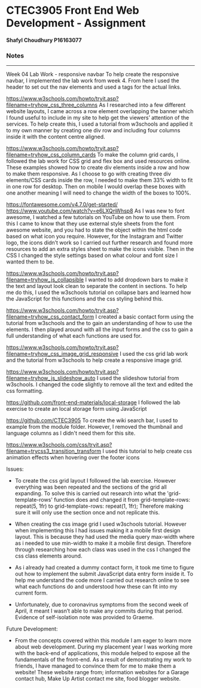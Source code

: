 # CTEC3905 Front End Web Development - Assignment

#### Shafyl Choudhury P16163077


### Notes
***
Week 04 Lab Work - responsive navbar
To help create the responsive navbar, I implemented the lab work from week 4. From here I used the header
to set out the nav elements and used a tags for the actual links.


https://www.w3schools.com/howto/tryit.asp?filename=tryhow_css_three_columns
As I researched into a few different website layouts, I came across a row element overlapping the banner which I
found useful to include in my site to help get the viewers’ attention of the services. To help create this, I
used a tutorial from w3schools and applied it to my own manner by creating one div row and including four columns
inside it with the content centre aligned.

https://www.w3schools.com/howto/tryit.asp?filename=tryhow_css_column_cards
To make the column grid cards, I followed the lab work for CSS grid and flex box and used resources online.
These examples showed how to create div elements inside a row and how to make them responsive. As I choose to go
with creating three div elements/CSS cards inside the row, I needed to make them 33% width to fit in one row for
desktop. Then on mobile I would overlap these boxes with one another meaning I will need to change the
width of the boxes to 100%.


https://fontawesome.com/v4.7.0/get-started/
https://www.youtube.com/watch?v=e6LXQnWhsp8
As I was new to font awesome, I watched a few tutorials on YouTube on how to use them. From this I came to
know that they use external style sheets from the font awesome website, and you had to state the object
within the html code based on what icon you require. However, for the Instagram and Twitter logo, the
icons didn’t work so I carried out further research and found more resources to add an extra styles sheet to
make the icons visible. Then in the CSS I changed the style settings based on what colour and font size I wanted
them to be.


https://www.w3schools.com/howto/tryit.asp?filename=tryhow_js_collapsible
I wanted to add dropdown bars to make it the text and layout look clean to separate the content in sections.
To help me do this, I used the w3schools tutorial on collapse bars and learned how the JavaScript for this functions and
the css styling behind this.


https://www.w3schools.com/howto/tryit.asp?filename=tryhow_css_contact_form
I created a basic contact form using the tutorial from w3schools and the to gain an understanding of how to use the elements. I
then played around with all the input forms and the css to gain a full understanding of what each functions are used for.


https://www.w3schools.com/howto/tryit.asp?filename=tryhow_css_image_grid_responsive
I used the css grid lab work and the tutorial from w3schools to help create a responsive image grid.

https://www.w3schools.com/howto/tryit.asp?filename=tryhow_js_slideshow_auto
I used the slideshow tutorial from w3schools. I changed the code slightly to remove all the text and edited the css formatting.


https://github.com/front-end-materials/local-storage
I followed the lab exercise to create an local storage form using JavaScript


https://github.com/CTEC3905
To create the wiki search bar, I used to example from the module folder. However, I removed the thumbnail and language columns as
I didn't need them for this site.

https://www.w3schools.com/css/tryit.asp?filename=trycss3_transition_transform
I used this tutorial to help create css animation effects when hovering over the footer icons



Issues:
- To create the css grid layout I followed the lab exercise. However everything was been repeated and the sections of the grid all expanding.
To solve this is carried out research into what the 'grid-template-rows' function does and changed it from grid-template-rows: repeat(5, 1fr) to grid-template-rows: repeat(1, 1fr);
Therefore making sure it will only use the section once and not replicate this.

- When creating the css image grid I used w3schools tutorial. However when implementing this I had issues making it a mobile
first design layout. This is because they had used the media query max-width where as i needed to use min-width to make it
a mobile first design. Therefore through researching how each class was used in the css I changed the css class elements around.

- As i already had created a dummy contact form, it took me time to figure out how to implement the submit
JavaScript data entry form inside it. To help me understand the code more I carried out research online to see what
each functions do and understood how these can fit into my current form.

- Unfortunately, due to coronavirus symptoms from the second week of April, it meant I wasn’t able to make any commits during that period. Evidence of self-isolation note was provided to Graeme.


Future Development:
- From the concepts covered within this module I am eager to learn more about web development. During my placement year I was working more with the back-end of applications, this module helped to expose all the fundamentals of the front-end. As a result of demonstrating my work to friends, I have managed to convince them for me to make them a website! These website range from; information websites for a Garage contact hub, Make Up Artist contact me site, food blogger website.
